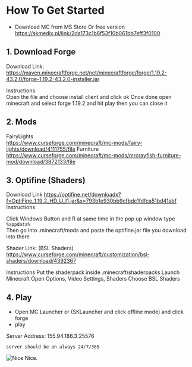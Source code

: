 # How To Get Started

- Download MC from MS Store
Or free version 
https://skmedix.pl/link/2da173c1b6f53f10b061bb7eff3f0100

## 1. Download Forge

Download Link:  
https://maven.minecraftforge.net/net/minecraftforge/forge/1.19.2-43.2.0/forge-1.19.2-43.2.0-installer.jar  

Instructions  
Open the file and choose install client and click ok
Once done open minecraft and select forge 1.19.2 and hit play then you can close it

## 2. Mods

FairyLights  
https://www.curseforge.com/minecraft/mc-mods/fairy-lights/download/4111755/file
Furniture  
https://www.curseforge.com/minecraft/mc-mods/mrcrayfish-furniture-mod/download/3872133/file

## 3. Optifine (Shaders)

Download Link
https://optifine.net/downloadx?f=OptiFine_1.19.2_HD_U_I1.jar&x=793b1e930bb9cfbdc1fdfca51bd41abf  
Instructions

Click Windows Button and R at same time 
in the pop up window type  
```%appdata%```  
Then go into .minecraft/mods and paste the optifine.jar file you download into there

Shader Link:
(BSL Shaders) https://www.curseforge.com/minecraft/customization/bsl-shaders/download/4392367
  
Instructions
Put the shaderpack inside .minecraft\shaderpacks
Launch Minecraft
Open Options, Video Settings, Shaders
Choose BSL Shaders

## 4. Play
- Open MC Launcher or (SKLauncher and click offline mode) and click forge
- play

Server Address: 155.94.186.3:25576  

```server should be on always 24/7/365```

![Nice](MfKimJong.jpg)
Nice.
